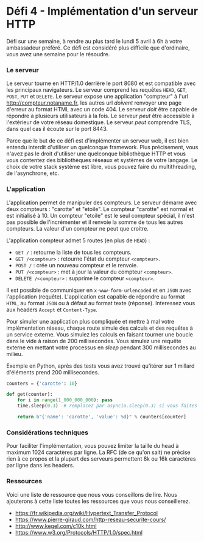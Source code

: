 # Défi 4 - Implémentation d'un serveur HTTP

Défi sur une semaine, à rendre au plus tard le lundi 5 avril à 6h à votre
ambassadeur préféré. Ce défi est considéré plus difficile que d'ordinaire, vous
avez une semaine pour le résoudre.

### Le serveur

Le serveur tourne en HTTP/1.0 derrière le port 8080 et est compatible avec les
principaux navigateurs. Le serveur comprend les requêtes `HEAD`, `GET`, `POST`,
`PUT` et `DELETE`. Le serveur expose une application "compteur" à l'url
<http://compteur.notaname.fr>, les autres url *doivent* renvoyer une page
d'erreur au format HTML avec un code 404. Le serveur *doit* être capable de
répondre à plusieurs utilisateurs à la fois. Le serveur *peut* être accessible
à l'extérieur de votre réseau domestique. Le serveur *peut* comprendre TLS,
dans quel cas il écoute sur le port 8443.

Parce que le but de ce défi est d'implémenter un serveur web, il est bien
entendu interdit d'utiliser un quelconque framework. Plus précisement, vous
n'avez pas le droit d'utiliser une quelconque bibliothèque HTTP et vous vous
contentez des bibliothèques réseaux et systèmes de votre langage. Le choix de
votre stack système est libre, vous pouvez faire du multithreading, de
l'asynchrone, etc.

### L'application

L'application permet de manipuler des compteurs. Le serveur démarre avec deux
compteurs : "carotte" et "etoile". Le compteur "carotte" est normal et est
initialisé à 10. Un compteur "etoile" est le seul compteur spécial, il n'est
pas possible de l'incrémenter et il renvoie la somme de tous les autres
compteurs. La valeur d'un compteur ne peut que croitre.

L'application compteur admet 5 routes (en plus de `HEAD`) :

* `GET /` : retourne la liste de tous les compteurs.
* `GET /<compteur>` : retourne l'état du compteur `<compteur>`.
* `POST /` : crée un nouveau compteur et le renvoie.
* `PUT /<compteur>` : met à jour la valeur du compteur `<compteur>`.
* `DELETE /<compteur>` : supprime le compteur `<compteur>`.

Il est possible de communiquer en `x-www-form-urlencoded` et en `JSON` avec
l'application (requête). L'application est capable de répondre au format
`HTML`, au format `JSON` ou à défaut au format texte (réponse). Interessez vous
aux headers `Accept` et `Content-Type`.

Pour simuler une application plus compliquée et mettre à mal votre
implémentation réseau, chaque route simule des calculs et des requêtes à un
service externe. Vous simulez les calculs en faisant tourner une boucle dans le
vide à raison de 200 millisecondes. Vous simulez une requête externe en mettant
votre processus en *sleep* pendant 300 millisecondes au milieu.

Exemple en Python, après des tests vous avez trouvé qu'itérer sur 1 millard
d'éléments prend 200 millisecondes.

```python
counters = {'carotte': 10}

def get(counter):
    for i in range(1_000_000_000): pass
    time.sleep(0.3)  # remplacez par asyncio.sleep(0.3) si vous faites de l'async

    return b"{'name': 'carotte', 'value': %d}" % counters[counter]
```

### Considérations techniques

Pour faciliter l'implémentation, vous pouvez limiter la taille du head à
maximum 1024 caractères par ligne. La RFC (de ce qu'on sait) ne précise rien à
ce propos et la plupart des serveurs permettent 8k ou 16k caractères par ligne
dans les headers.

### Ressources

Voici une liste de ressource que nous vous conseillons de lire. Nous ajouterons
à cette liste toutes les ressources que vous nous conseillerez.

* <https://fr.wikipedia.org/wiki/Hypertext_Transfer_Protocol>
* <https://www.pierre-giraud.com/http-reseau-securite-cours/>
* <http://www.kegel.com/c10k.html>
* <https://www.w3.org/Protocols/HTTP/1.0/spec.html>
